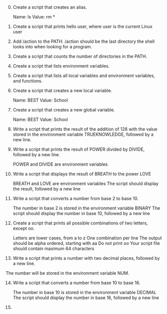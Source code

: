 0. Create a script that creates an alias.

    Name: ls
    Value: rm *
1. Create a script that prints hello user, where user is the current Linux user
2. Add /action to the PATH. /action should be the last directory the shell looks into when looking for a program.
3. Create a script that counts the number of directories in the PATH.
4. Create a script that lists environment variables.
5. Create a script that lists all local variables and environment variables, and functions.
6. Create a script that creates a new local variable.

    Name: BEST
    Value: School
7. Create a script that creates a new global variable.

    Name: BEST
    Value: School
8. Write a script that prints the result of the addition of 128 with the value stored in the environment variable TRUEKNOWLEDGE, followed by a new line.

9. Write a script that prints the result of POWER divided by DIVIDE, followed by a new line.

    POWER and DIVIDE are environment variables
10. Write a script that displays the result of BREATH to the power LOVE

    BREATH and LOVE are environment variables
    The script should display the result, followed by a new line
11. Write a script that converts a number from base 2 to base 10.

    The number in base 2 is stored in the environment variable BINARY
    The script should display the number in base 10, followed by a new line

12. Create a script that prints all possible combinations of two letters, except oo.

    Letters are lower cases, from a to z
    One combination per line
    The output should be alpha ordered, starting with aa
    Do not print oo
    Your script file should contain maximum 64 characters

13. Write a script that prints a number with two decimal places, followed by a new line.

The number will be stored in the environment variable NUM.

14. Write a script that converts a number from base 10 to base 16.

    The number in base 10 is stored in the environment variable DECIMAL
    The script should display the number in base 16, followed by a new line

15.  
